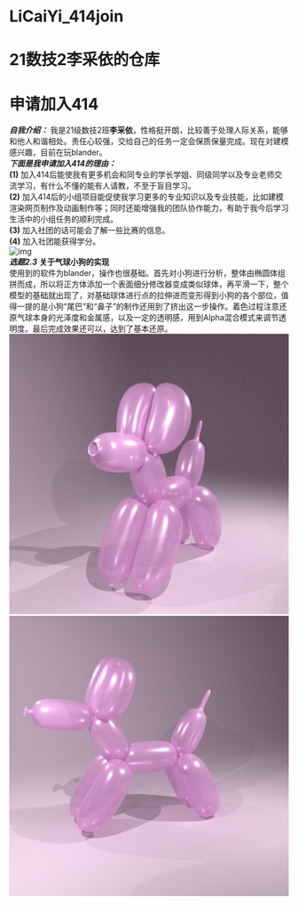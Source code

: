 # LiCaiYi_414join
21数技2李采依的仓库
=========
申请加入414
====
***自我介绍：*** 我是21级数技2班**李采依**，性格挺开朗，比较善于处理人际关系，能够和他人和谐相处。责任心较强，交给自己的任务一定会保质保量完成。现在对建模感兴趣，目前在玩blander。  
***下面是我申请加入414的理由：***  
**(1)** 加入414后能使我有更多机会和同专业的学长学姐、同级同学以及专业老师交流学习，有什么不懂的能有人请教，不至于盲目学习。  
**(2)** 加入414后的小组项目能促使我学习更多的专业知识以及专业技能，比如建模渲染网页制作及动画制作等；同时还能增强我的团队协作能力，有助于我今后学习生活中的小组任务的顺利完成。  
**(3)** 加入社团的话可能会了解一些比赛的信息。  
**(4)** 加入社团能获得学分。  
![img](https://gimg2.baidu.com/image_search/src=http%3A%2F%2Fc-ssl.duitang.com%2Fuploads%2Fitem%2F201911%2F04%2F20191104182430_tnfet.thumb.400_0.png&refer=http%3A%2F%2Fc-ssl.duitang.com&app=2002&size=f9999,10000&q=a80&n=0&g=0n&fmt=auto?sec=1666535393&t=436731987a290d16dfcd67b88c3d2437)   
***选题2.3*** **关于气球小狗的实现**  
使用到的软件为blander，操作也很基础。首先对小狗进行分析，整体由椭圆体组拼而成，所以将正方体添加一个表面细分修改器变成类似球体，再平滑一下，整个模型的基础就出现了，对基础球体进行点的拉伸进而变形得到小狗的各个部位，值得一提的是小狗“尾巴”和“鼻子”的制作还用到了挤出这一步操作。着色过程注意还原气球本身的光泽度和金属感，以及一定的透明感，用到Alpha混合模式来调节透明度。最后完成效果还可以，达到了基本还原。
![img](https://github.com/1lcy/LiCaiYi_414join/blob/main/%E5%BB%BA%E4%BA%86%E4%B8%AA%E7%8B%97/%E5%B0%8F%E7%8B%97%E6%96%9C%E4%BE%A7.png)   
![img](https://github.com/1lcy/LiCaiYi_414join/blob/main/%E5%BB%BA%E4%BA%86%E4%B8%AA%E7%8B%97/%E7%9C%9F%E6%AD%A3%E7%9A%84%E6%B0%94%E7%90%83%E5%B0%8F%E7%8B%97.png)    
